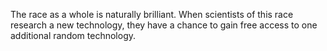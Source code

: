 The race as a whole is naturally brilliant.  When scientists of this race research a new technology, they have a chance to gain free access to one additional random technology.